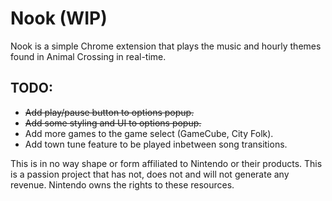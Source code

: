 # Nook (WIP)
Nook is a simple Chrome extension that plays the music and hourly themes found in Animal Crossing in real-time. 

## TODO:
* ~~Add play/pause button to options popup.~~
* ~~Add some styling and UI to options popup.~~
* Add more games to the game select (GameCube, City Folk).
* Add town tune feature to be played inbetween song transitions.

This is in no way shape or form affiliated to Nintendo or their products. This is a passion project that has not, does not and will not generate any revenue. Nintendo owns the rights to these resources.

